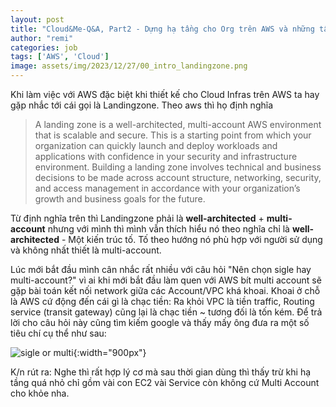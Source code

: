 ```yaml
---
layout: post
title: "Cloud&Me-Q&A, Part2 - Dựng hạ tầng cho Org trên AWS và những tâm tư,"
author: "remi"
categories: job
tags: ['AWS', 'Cloud']
image: assets/img/2023/12/27/00_intro_landingzone.png
---
```


Khi làm việc với AWS đặc biệt khi thiết kế cho Cloud Infras trên AWS ta hay gặp nhắc tới cái gọi là Landingzone. Theo aws thì họ định nghĩa 
>A landing zone is a well-architected, multi-account AWS environment that is scalable and secure. This is a starting point from which your organization can quickly launch and deploy workloads and applications with confidence in your security and infrastructure environment. Building a landing zone involves technical and business decisions to be made across account structure, networking, security, and access management in accordance with your organization’s growth and business goals for the future.

Từ định nghĩa trên thì Landingzone phải là **well-architected** + **multi-account** nhưng với mình thì mình vẫn thích hiểu nó theo nghĩa chỉ là **well-architected** - Một kiến trúc tố. Tố theo hướng nó phù hợp với người sử dụng và không nhất thiết là multi-account. 

Lúc mới bắt đầu mình cân nhắc rất nhiều với câu hỏi "Nên chọn sigle hay multi-account?" vì ai khi mới bắt đầu làm quen với AWS bít multi account sẽ gặp bài toán kết nối network giữa các Account/VPC khá khoai. Khoai ở chỗ là AWS cứ động đến cái gì là chạc tiền: Ra khỏi VPC là tiền traffic, Routing service (transit gateway) cũng lại là chạc tiền ~ tương đối là tốn kém. Để trả lời cho câu hỏi này cũng tìm kiếm google và thấy mấy ông đưa ra một số tiêu chí cụ thể như sau:

![sigle or multi]( {{site.url}}/assets/img/2023/12/27/05_sigle_multi.png){:width="900px"}

K/n rút ra: Nghe thì rất hợp lý cơ mà sau thời gian dùng thì thấy trừ khi hạ tầng quá nhỏ chỉ gồm vài con EC2 vài Service còn không cứ Multi Account cho khỏe nha.





